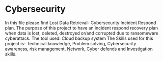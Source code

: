 # Cybersecurity
In this file please find Lost Data Retrieval- Cybersecurity Incident Respond plan. The purpose of this project to have an incident respond recovery plan when data is lost, deleted, destroyed or/and corrupted due to ransomeware cyberattack. 
The tool used: Cloud backup system
The Skills used for this project is- Technical knowledge, Problem solving, Cybersecurity awareness, risk management, Network, Cyber defends and Investigation skills. 
